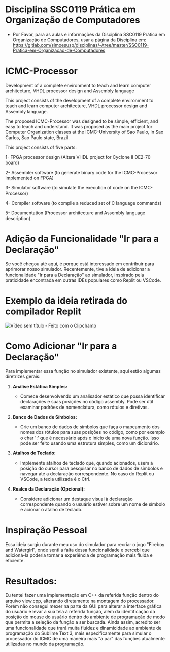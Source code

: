 # Disciplina SSC0119 Prática em Organização de Computadores
- Por Favor, para as aulas e informações da Disciplina SSC0119 Prática em Organização de Computadores, usar a página da Disciplina em: https://gitlab.com/simoesusp/disciplinas/-/tree/master/SSC0119-Pratica-em-Organizacao-de-Computadores


# ICMC-Processor
Development of a complete environment to teach and learn computer architecture, VHDL processor design and Assembly language

This project consists of the development of a complete environment to teach and learn computer architecture, VHDL processor design and Assembly language.

The proposed ICMC-Processor was designed to be simple, efficient, and easy to teach and understand. It was proposed as the main project for Computer Organization classes at the ICMC-University of Sao Paulo, in Sao Carlos, Sao Paulo state, Brazil.

This project consists of five parts:

1-	FPGA processor design (Altera VHDL project for Cyclone II DE2-70 board)

2-	Assembler software (to generate binary code for the ICMC-Processor implemented on FPGA)

3-	Simulator software (to simulate the execution of code on the ICMC-Processor)

4-	Compiler software (to compile a reduced set of  C language commands)

5-	Documentation (Processor architecture and Assembly language description)

# Adição da Funcionalidade "Ir para a Declaração"
Se você chegou até aqui, é porque está interessado em contribuir para aprimorar nosso simulador. Recentemente, tive a ideia de adicionar a funcionalidade "Ir para a Declaração" ao simulador, inspirado pela praticidade encontrada em outras IDEs populares como Replit ou VSCode.

# Exemplo da ideia retirada do compilador Replit
![Vídeo sem título ‐ Feito com o Clipchamp](https://github.com/HerbGlrt/Processador-ICMC_Mudan-as/assets/62862399/ef8a2757-ae04-4431-b9c8-dd35777dba20)

# Como Adicionar "Ir para a Declaração"

Para implementar essa função no simulador existente, aqui estão algumas diretrizes gerais:

1. **Análise Estática Simples:**
   - Comece desenvolvendo um analisador estático que possa identificar declarações e suas posições no código assembly. Pode ser útil examinar padrões de nomenclatura, como rótulos e diretivas.

2. **Banco de Dados de Símbolos:**
   - Crie um banco de dados de símbolos que faça o mapeamento dos nomes dos rótulos para suas posições no código, como por exemplo o char ':' que é necessário após o início de uma nova função. Isso pode ser feito usando uma estrutura simples, como um dicionário.

3. **Atalhos de Teclado:**
   - Implemente atalhos de teclado que, quando acionados, usem a posição do cursor para pesquisar no banco de dados de símbolos e navegar até a declaração correspondente. No caso do Replit ou VSCode, a tecla utilizada é o Ctrl.

4. **Realce da Declaração (Opcional):**
   - Considere adicionar um destaque visual à declaração correspondente quando o usuário estiver sobre um nome de símbolo e acionar o atalho de teclado.

# Inspiração Pessoal

Essa ideia surgiu durante meu uso do simulador para recriar o jogo "Fireboy and Watergirl", onde senti a falta dessa funcionalidade e percebi que adicioná-la poderia tornar a experiência de programação mais fluida e eficiente.

# Resultados:
Eu tentei fazer uma implementação em C++ da referida função dentro do arquivo view.cpp, alterando diretamente na montagem do processador. Porém não consegui mexer na parte da GUI para alterar a interface gráfica do usuário e levar a sua tela à referida função, além da identificação da posição do mouse do usuário dentro do ambiente de programação de modo que permita a seleção da função a ser buscada. 
Ainda assim, acredito ser uma funcionalidade que trará muita fluidez e dinamicidade ao ambiente de programação do Sublime Text 3, mais especificamente para simular o processador do ICMC de uma maneira mais "a par" das funções atualmente utilizadas no mundo da programação.
